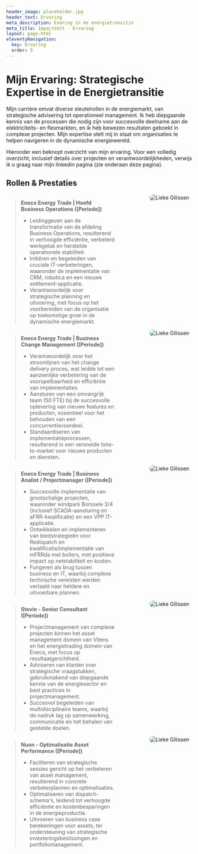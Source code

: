 ```yaml
---
header_image: placeholder.jpg
header_text: Ervaring
meta_description: Evaring in de energietransitie
meta_title: ImpactVolt - Ervaring
layout: page.html
eleventyNavigation:
  key: Ervaring
  order: 5
---
```


# Mijn Ervaring: Strategische Expertise in de Energietransitie

Mijn carrière omvat diverse sleutelrollen in de energiemarkt, van strategische advisering tot operationeel management. Ik heb diepgaande kennis van de processen die nodig zijn voor succesvolle deelname aan de elektriciteits- en flexmarkten, en ik heb bewezen resultaten geboekt in complexe projecten. Mijn expertise stelt mij in staat om organisaties te helpen navigeren in de dynamische energiewereld.

Hieronder een beknopt overzicht van mijn ervaring. Voor een volledig overzicht, inclusief details over projecten en verantwoordelijkheden, verwijs ik u graag naar mijn linkedin pagina (zie onderaan deze pagina).

## Rollen & Prestaties

<div class="impactvolt-flex-container" style="overflow: auto; display: flex; flex-wrap: wrap; align-items: flex-start;">
    <div class="impactvolt-flex-text" style="width: 58%;">
        <blockquote>
            <p style="font-style: normal;"><strong>Eneco Energy Trade | Hoofd Business Operations ([Periode])</strong></p>
            <ul style="font-style: normal;">
                <li>Leidinggeven aan de transformatie van de afdeling Business Operations, resulterend in verhoogde efficiëntie, verbeterd werkgeluk en herstelde operationele stabiliteit.</li>
                <li>Initiëren en begeleiden van cruciale IT-verbeteringen, waaronder de implementatie van CRM, robotica en een nieuwe settlement-applicatie.</li>
                <li>Verantwoordelijk voor strategische planning en uitvoering, met focus op het voorbereiden van de organisatie op toekomstige groei in de dynamische energiemarkt.</li>
            </ul>
        </blockquote>
    </div>
    <div class="impactvolt-flex-image" style="width: 40%; text-align: right;">
        <img src="/images/impactvolt_logo.png" alt="Lieke Gilissen" style="max-width: 100%; height: auto; border-radius: 8px;">
    </div>
</div>

<div class="impactvolt-flex-container" style="overflow: auto; display: flex; flex-wrap: wrap; align-items: flex-start;">
    <div class="impactvolt-flex-text" style="width: 58%;">
        <blockquote>
            <p style="font-style: normal;"><strong>Eneco Energy Trade | Business Change Management ([Periode])</strong></p>
            <ul style="font-style: normal;">
                <li>Verantwoordelijk voor het stroomlijnen van het change delivery proces, wat leidde tot een aanzienlijke verbetering van de voorspelbaarheid en efficiëntie van implementaties.</li>
                <li>Aansturen van een omvangrijk team (50 FTE) bij de succesvolle oplevering van nieuwe features en producten, essentieel voor het behouden van een concurrentievoordeel.</li>
                <li>Standaardiseren van implementatieprocessen, resulterend in een versnelde time-to-market voor nieuwe producten en diensten.</li>
            </ul>
        </blockquote>
    </div>
    <div class="impactvolt-flex-image" style="width: 40%; text-align: right;">
        <img src="/images/impactvolt_logo.png" alt="Lieke Gilissen" style="max-width: 100%; height: auto; border-radius: 8px;">
    </div>
</div>

<div class="impactvolt-flex-container" style="overflow: auto; display: flex; flex-wrap: wrap; align-items: flex-start;">
    <div class="impactvolt-flex-text" style="width: 58%;">
        <blockquote>
            <p style="font-style: normal;"><strong>Eneco Energy Trade | Business Analist / Projectmanager ([Periode])</strong></p>
            <ul style="font-style: normal;">
                <li>Succesvolle implementatie van grootschalige projecten, waaronder windpark Borssele 3/4 (inclusief SCADA-aansturing en aFRR-kwalificatie) en een VPP IT-applicatie.</li>
                <li>Ontwikkelen en implementeren van biedstrategieën voor Redispatch en kwalificatie/implementatie van mFRRda met boilers, met positieve impact op netstabiliteit en kosten.</li>
                <li>Fungeren als brug tussen business en IT, waarbij complexe technische vereisten werden vertaald naar heldere en uitvoerbare plannen.</li>
            </ul>
        </blockquote>
    </div>
    <div class="impactvolt-flex-image" style="width: 40%; text-align: right;">
        <img src="/images/impactvolt_logo.png" alt="Lieke Gilissen" style="max-width: 100%; height: auto; border-radius: 8px;">
    </div>
</div>

<div class="impactvolt-flex-container" style="overflow: auto; display: flex; flex-wrap: wrap; align-items: flex-start;">
    <div class="impactvolt-flex-text" style="width: 58%;">
        <blockquote>
            <p style="font-style: normal;"><strong>Stevin - Senior Consultant ([Periode])</strong></p>
            <ul style="font-style: normal;">
                <li>Projectmanagement van complexe projecten binnen het asset management domein van Vitens en het energietrading domein van Eneco, met focus op resultaatgerichtheid.</li>
                <li>Adviseren van klanten over strategische vraagstukken, gebruikmakend van diepgaande kennis van de energiesector en best practices in projectmanagement.</li>
                <li>Succesvol begeleiden van multidisciplinaire teams, waarbij de nadruk lag op samenwerking, communicatie en het behalen van gestelde doelen.</li>
            </ul>
        </blockquote>
    </div>
    <div class="impactvolt-flex-image" style="width: 40%; text-align: right;">
        <img src="/images/impactvolt_logo.png" alt="Lieke Gilissen" style="max-width: 100%; height: auto; border-radius: 8px;">
    </div>
</div>

<div class="impactvolt-flex-container" style="overflow: auto; display: flex; flex-wrap: wrap; align-items: flex-start;">
    <div class="impactvolt-flex-text" style="width: 58%;">
        <blockquote>
            <p style="font-style: normal;"><strong>Nuon - Optimalisatie Asset Performance ([Periode])</strong></p>
            <ul style="font-style: normal;">
                <li>Faciliteren van strategische sessies gericht op het verbeteren van asset management, resulterend in concrete verbeterplannen en optimalisaties.</li>
                <li>Optimaliseren van dispatch-schema's, leidend tot verhoogde efficiëntie en kostenbesparingen in de energieproductie.</li>
                <li>Uitvoeren van business case berekeningen voor assets, ter ondersteuning van strategische investeringsbeslissingen en portfoliomanagement.</li>
            </ul>
        </blockquote>
    </div>
    <div class="impactvolt-flex-image" style="width: 40%; text-align: right;">
        <img src="/images/impactvolt_logo.png" alt="Lieke Gilissen" style="max-width: 100%; height: auto; border-radius: 8px;">
    </div>
</div>